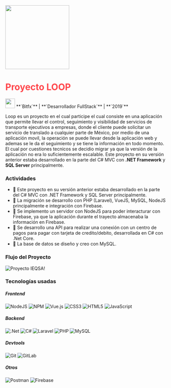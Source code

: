 <img src="../assets/images/projects/loop.jpg" width="200" height="200">

# <font color="#FF474C">**Proyecto LOOP**</font>

<img src="../assets/images/company-logos/bitfx.png" width="30" height="30">
**`Bitfx`** |
**`Desarrollador FullStack`** |
**`2019`**

Loop es un proyecto en el cual participe el cual consiste en una aplicación que permite llevar el control, seguimiento y visibilidad de servicios de transporte ejecutivos a empresas, donde el cliente puede solicitar un servicio de translado a cualquier parte de México, por medio de una aplicación movil, la operación se puede llevar desde la aplicación web y ademas se le da el seguimiento y se tiene la información en todo momento. 
El cual por cuestiones tecnicos se decidio migrar ya que la versión de la aplicación no era lo suficientemente escalable. 
Este proyecto en su versión anterior estaba desarrollado en la parte del C# MVC con **.NET Framework** y **SQL Server** principalmente.

### Actividades

- 📝 Este proyecto en su versión anterior estaba desarrollado en la parte del C# MVC con .NET Framework y SQL Server principalmente.
- 📝 La migración se desarrollo con PHP (Laravel), VueJS, MySQL, NodeJS principalmente e integración con Firebase.
- 📝 Se implemento un servidor con NodeJS para poder interacturar con Firebase, ya que la aplicación durante el trayecto almacenaba la información en Firebase.
- 📝 Se desarrollo una API para realizar una conexión con un centro de pagos para pagar con tarjeta de credito/debito, desarrollada en C# con .Net Core.
- 📝 La base de datos se diseño y creo con MySQL.

### Flujo del Proyecto
![Proyecto IEQSA!](../assets/images/projects/loop.drawio.png)

### Tecnologías usadas

##### **Frontend**
![NodeJS](https://img.shields.io/badge/node.js-6DA55F?style=for-the-badge&logo=node.js&logoColor=white)
![NPM](https://img.shields.io/badge/NPM-%23CB3837.svg?style=for-the-badge&logo=npm&logoColor=white)
![Vue.js](https://img.shields.io/badge/vuejs-%2335495e.svg?style=for-the-badge&logo=vuedotjs&logoColor=%234FC08D)
![CSS3](https://img.shields.io/badge/css3-%231572B6.svg?style=for-the-badge&logo=css3&logoColor=white)
![HTML5](https://img.shields.io/badge/html5-%23E34F26.svg?style=for-the-badge&logo=html5&logoColor=white)
![JavaScript](https://img.shields.io/badge/javascript-%23323330.svg?style=for-the-badge&logo=javascript&logoColor=%23F7DF1E)


##### **Backend**

![.Net](https://img.shields.io/badge/.NET-5C2D91?style=for-the-badge&logo=.net&logoColor=white)
![C#](https://img.shields.io/badge/c%23-%23239120.svg?style=for-the-badge&logo=c-sharp&logoColor=white)
![Laravel](https://img.shields.io/badge/laravel-%23FF2D20.svg?style=for-the-badge&logo=laravel&logoColor=white)
![PHP](https://img.shields.io/badge/php-%23777BB4.svg?style=for-the-badge&logo=php&logoColor=white)
![MySQL](https://img.shields.io/badge/mysql-%2300f.svg?style=for-the-badge&logo=mysql&logoColor=white)

##### **Devtools**
![Git](https://img.shields.io/badge/git-%23F05033.svg?style=for-the-badge&logo=git&logoColor=white)
![GitLab](https://img.shields.io/badge/gitlab-%23181717.svg?style=for-the-badge&logo=gitlab&logoColor=white)

##### **Otros**
![Postman](https://img.shields.io/badge/Postman-FF6C37?style=for-the-badge&logo=postman&logoColor=white)
![Firebase](https://img.shields.io/badge/Firebase-039BE5?style=for-the-badge&logo=Firebase&logoColor=white)
